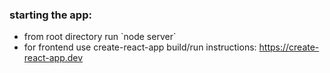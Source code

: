### starting the app:

- from root directory run \`node server\`
- for frontend use create-react-app build/run instructions: https://create-react-app.dev
